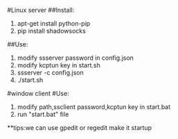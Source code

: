 #Linux server
##Install:
1. apt-get install python-pip
2. pip install shadowsocks

##Use:
1. modify ssserver password in config.json
2. modify kcptun key in start.sh
3. ssserver -c config.json
4. ./start.sh

#window client
#Use:
1. modify path,ssclient password,kcptun key in start.bat
2. run "start.bat" file

**tips:we can use gpedit or regedit make it startup
